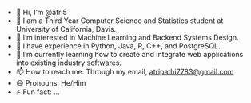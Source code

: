 - 👋 Hi, I’m @atri5
- 📖 I am a Third Year Computer Science and Statistics student at University of California, Davis.
- 👀 I’m interested in Machine Learning and Backend Systems Design.
- 🚀 I have experience in Python, Java, R, C++, and PostgreSQL.
- 🌱 I’m currently learning how to create and integrate web applications into existing industry softwares.
- 📫 How to reach me: Through my email, atripathi7783@gmail.com
- 😄 Pronouns: He/Him
- ⚡ Fun fact: ...

<!---
atri5/atri5 is a ✨ special ✨ repository because its `README.md` (this file) appears on your GitHub profile.
You can click the Preview link to take a look at your changes.
--->
